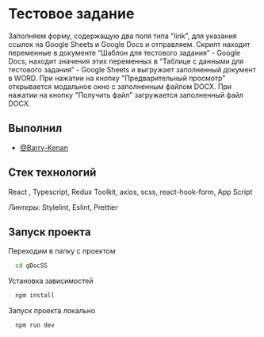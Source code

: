 # Тестовое задание

Заполняем форму, содержащую два поля типа "link", для указания ссылок на Google Sheets и Google Docs и отправляем.
Скрипт находит переменные в документе “Шаблон для тестового задания” - Google Docs, находит значения этих переменных в “Таблице с данными для тестового задания” - Google Sheets и выгружает заполненный документ в WORD.
При нажатии на кнопку "Предварительный просмотр" открывается модальное окно с заполненным файлом DOCX.
При нажатии на кнопку "Получить файл" загружается заполненный файл DOCX.

## Выполнил

- [@Barry-Kenan](https://github.com/Barry-Kenan)

## Стек технологий

React , Typescript, Redux Toolkit, axios, scss, react-hook-form, App Script

_Линтеры:_ Stylelint, Eslint, Prettier

## Запуск проекта

Переходим в папку с проектом

```bash
  cd gDocSS
```

Установка зависимостей

```bash
  npm install
```

Запуск проекта локально

```bash
  npm run dev
```
